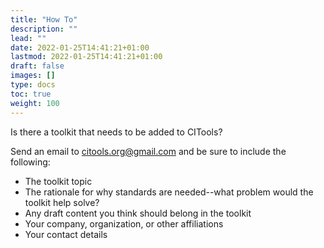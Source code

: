 ```yaml
---
title: "How To"
description: ""
lead: ""
date: 2022-01-25T14:41:21+01:00
lastmod: 2022-01-25T14:41:21+01:00
draft: false
images: []
type: docs
toc: true
weight: 100
---
```


Is there a toolkit that needs to be added to CITools?

Send an email to citools.org@gmail.com and be sure to include the following:

* The toolkit topic
* The rationale for why standards are needed--what problem would the toolkit help solve?
* Any draft content you think should belong in the toolkit
* Your company, organization, or other affiliations
* Your contact details